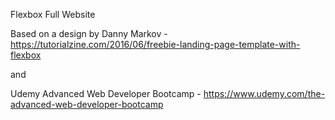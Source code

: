 Flexbox Full Website

Based on a design by Danny Markov - https://tutorialzine.com/2016/06/freebie-landing-page-template-with-flexbox

and

Udemy Advanced Web Developer Bootcamp - https://www.udemy.com/the-advanced-web-developer-bootcamp
